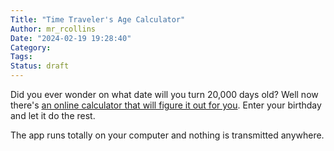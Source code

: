 ```yaml
---
Title: "Time Traveler's Age Calculator"
Author: mr_rcollins
Date: "2024-02-19 19:28:40"
Category: 
Tags:
Status: draft
---
```


Did you ever wonder on what date will you turn 20,000 days old? Well now there's [an online calculator that will figure it out for you](https://eduk8me.github.io/calcage/). Enter your birthday and let it do the rest.

The app runs totally on your computer and nothing is transmitted anywhere.

